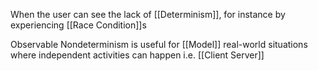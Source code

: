 When the user can see the lack of [[Determinism]], for instance by experiencing [[Race Condition]]s 

Observable Nondeterminism is  useful for [[Model]] real-world situations where independent activities can happen i.e. [[Client Server]]
